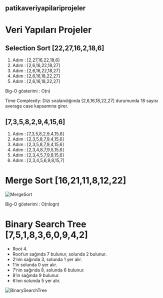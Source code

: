 ## patikaveriyapilariprojeler
# Veri Yapıları Projeler

## Selection Sort [22,27,16,2,18,6]
1.	Adım : [2,27,16,22,18,6]
2.	Adım : [2,6,16,22,18,27]
3.	Adım : [2,6,16,22,18,27]
4.	Adım : [2,6,16,18,22,27]
5.	Adım : [2,6,16,18,22,27]

Big-O gösterimi : O(n)

Time Complexity: Dizi sıralandığında [2,6,16,18,22,27] durumunda 18 sayısı average case kapsamına girer.

## [7,3,5,8,2,9,4,15,6]
1.	Adım : [7,3,5,8,2,9,4,15,6]
2.	Adım : [2,3,5,8,7,9,4,15,6]
3.	Adım : [2,3,5,8,7,9,4,15,6]
4.	Adım : [2,3,4,8,7,9,5,15,6]
5.	Adım : [2,3,4,5,7,9,8,15,6]
6.	Adım : [2,3,4,5,6,9,8,15,7]

# Merge Sort [16,21,11,8,12,22]
![MergeSort](https://user-images.githubusercontent.com/114911261/214637243-965d6223-b7a4-431f-9d00-1cbc8ad68927.png)

Big-O gösterimi : O(nlogn)

# Binary Search Tree [7,5,1,8,3,6,0,9,4,2]
* Root 4.
* Root’un sağında 7 bulunur, solunda 2 bulunur.
* 2’nin sağında 3, solunda 1 yer alır.
* 1’in solunda 0 yer alır.
* 7’nin sağında 8, solunda 6 bulunur.
* 8’in sağında 9 bulunur.
* 6’nın solunda 5 yer alır. 

![BinarySearchTree](https://user-images.githubusercontent.com/114911261/214646132-e8e3fe4d-910e-4ae0-8297-560f0740e834.png)
